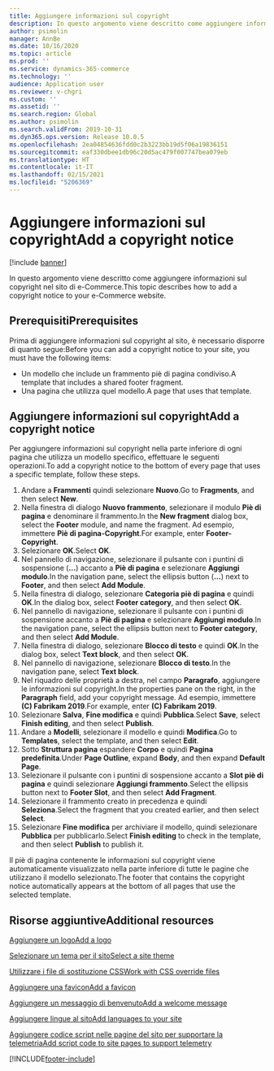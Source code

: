 ```yaml
---
title: Aggiungere informazioni sul copyright
description: In questo argomento viene descritto come aggiungere informazioni sul copyright nel sito di e-Commerce.
author: psimolin
manager: AnnBe
ms.date: 10/16/2020
ms.topic: article
ms.prod: ''
ms.service: dynamics-365-commerce
ms.technology: ''
audience: Application user
ms.reviewer: v-chgri
ms.custom: ''
ms.assetid: ''
ms.search.region: Global
ms.author: psimolin
ms.search.validFrom: 2019-10-31
ms.dyn365.ops.version: Release 10.0.5
ms.openlocfilehash: 2ea04854636fdd0c2b3223bb19d5f06a19836151
ms.sourcegitcommit: eaf330dbee1db96c20d5ac479f007747bea079eb
ms.translationtype: HT
ms.contentlocale: it-IT
ms.lasthandoff: 02/15/2021
ms.locfileid: "5206369"
---
```

# <a name="add-a-copyright-notice"></a><span data-ttu-id="1ccb7-103">Aggiungere informazioni sul copyright</span><span class="sxs-lookup"><span data-stu-id="1ccb7-103">Add a copyright notice</span></span>

[!include [banner](includes/banner.md)]

<span data-ttu-id="1ccb7-104">In questo argomento viene descritto come aggiungere informazioni sul copyright nel sito di e-Commerce.</span><span class="sxs-lookup"><span data-stu-id="1ccb7-104">This topic describes how to add a copyright notice to your e-Commerce website.</span></span>

## <a name="prerequisites"></a><span data-ttu-id="1ccb7-105">Prerequisiti</span><span class="sxs-lookup"><span data-stu-id="1ccb7-105">Prerequisites</span></span>

<span data-ttu-id="1ccb7-106">Prima di aggiungere informazioni sul copyright al sito, è necessario disporre di quanto segue:</span><span class="sxs-lookup"><span data-stu-id="1ccb7-106">Before you can add a copyright notice to your site, you must have the following items:</span></span>

- <span data-ttu-id="1ccb7-107">Un modello che include un frammento piè di pagina condiviso.</span><span class="sxs-lookup"><span data-stu-id="1ccb7-107">A template that includes a shared footer fragment.</span></span>
- <span data-ttu-id="1ccb7-108">Una pagina che utilizza quel modello.</span><span class="sxs-lookup"><span data-stu-id="1ccb7-108">A page that uses that template.</span></span>

## <a name="add-a-copyright-notice"></a><span data-ttu-id="1ccb7-109">Aggiungere informazioni sul copyright</span><span class="sxs-lookup"><span data-stu-id="1ccb7-109">Add a copyright notice</span></span>

<span data-ttu-id="1ccb7-110">Per aggiungere informazioni sul copyright nella parte inferiore di ogni pagina che utilizza un modello specifico, effettuare le seguenti operazioni.</span><span class="sxs-lookup"><span data-stu-id="1ccb7-110">To add a copyright notice to the bottom of every page that uses a specific template, follow these steps.</span></span>

1. <span data-ttu-id="1ccb7-111">Andare a **Frammenti** quindi selezionare **Nuovo**.</span><span class="sxs-lookup"><span data-stu-id="1ccb7-111">Go to **Fragments**, and then select **New**.</span></span>
1. <span data-ttu-id="1ccb7-112">Nella finestra di dialogo **Nuovo frammento**, selezionare il modulo **Piè di pagina** e denominare il frammento.</span><span class="sxs-lookup"><span data-stu-id="1ccb7-112">In the **New fragment** dialog box, select the **Footer** module, and name the fragment.</span></span> <span data-ttu-id="1ccb7-113">Ad esempio, immettere **Piè di pagina-Copyright**.</span><span class="sxs-lookup"><span data-stu-id="1ccb7-113">For example, enter **Footer-Copyright**.</span></span>
1. <span data-ttu-id="1ccb7-114">Selezionare **OK**.</span><span class="sxs-lookup"><span data-stu-id="1ccb7-114">Select **OK**.</span></span>
1. <span data-ttu-id="1ccb7-115">Nel pannello di navigazione, selezionare il pulsante con i puntini di sospensione (**...**) accanto a **Piè di pagina** e selezionare **Aggiungi modulo**.</span><span class="sxs-lookup"><span data-stu-id="1ccb7-115">In the navigation pane, select the ellipsis button (**...**) next to **Footer**, and then select **Add Module**.</span></span>
1. <span data-ttu-id="1ccb7-116">Nella finestra di dialogo, selezionare **Categoria piè di pagina** e quindi **OK**.</span><span class="sxs-lookup"><span data-stu-id="1ccb7-116">In the dialog box, select **Footer category**, and then select **OK**.</span></span>
1. <span data-ttu-id="1ccb7-117">Nel pannello di navigazione, selezionare il pulsante con i puntini di sospensione accanto a **Piè di pagina** e selezionare **Aggiungi modulo**.</span><span class="sxs-lookup"><span data-stu-id="1ccb7-117">In the navigation pane, select the ellipsis button next to **Footer category**, and then select **Add Module**.</span></span>
1. <span data-ttu-id="1ccb7-118">Nella finestra di dialogo, selezionare **Blocco di testo** e quindi **OK**.</span><span class="sxs-lookup"><span data-stu-id="1ccb7-118">In the dialog box, select **Text block**, and then select **OK**.</span></span>
1. <span data-ttu-id="1ccb7-119">Nel pannello di navigazione, selezionare **Blocco di testo**.</span><span class="sxs-lookup"><span data-stu-id="1ccb7-119">In the navigation pane, select **Text block**.</span></span>
1. <span data-ttu-id="1ccb7-120">Nel riquadro delle proprietà a destra, nel campo **Paragrafo**, aggiungere le informazioni sul copyright.</span><span class="sxs-lookup"><span data-stu-id="1ccb7-120">In the properties pane on the right, in the **Paragraph** field, add your copyright message.</span></span> <span data-ttu-id="1ccb7-121">Ad esempio, immettere **(C) Fabrikam 2019**.</span><span class="sxs-lookup"><span data-stu-id="1ccb7-121">For example, enter **(C) Fabrikam 2019**.</span></span>
1. <span data-ttu-id="1ccb7-122">Selezionare **Salva**, **Fine modifica** e quindi **Pubblica**.</span><span class="sxs-lookup"><span data-stu-id="1ccb7-122">Select **Save**, select **Finish editing**, and then select **Publish**.</span></span>
1. <span data-ttu-id="1ccb7-123">Andare a **Modelli**, selezionare il modello e quindi **Modifica**.</span><span class="sxs-lookup"><span data-stu-id="1ccb7-123">Go to **Templates**, select the template, and then select **Edit**.</span></span>
1. <span data-ttu-id="1ccb7-124">Sotto **Struttura pagina** espandere **Corpo** e quindi **Pagina predefinita**.</span><span class="sxs-lookup"><span data-stu-id="1ccb7-124">Under **Page Outline**, expand **Body**, and then expand **Default Page**.</span></span>
1. <span data-ttu-id="1ccb7-125">Selezionare il pulsante con i puntini di sospensione accanto a **Slot piè di pagina** e quindi selezionare **Aggiungi frammento**.</span><span class="sxs-lookup"><span data-stu-id="1ccb7-125">Select the ellipsis button next to **Footer Slot**, and then select **Add Fragment**.</span></span>
1. <span data-ttu-id="1ccb7-126">Selezionare il frammento creato in precedenza e quindi **Seleziona**.</span><span class="sxs-lookup"><span data-stu-id="1ccb7-126">Select the fragment that you created earlier, and then select **Select**.</span></span>
1. <span data-ttu-id="1ccb7-127">Selezionare **Fine modifica** per archiviare il modello, quindi selezionare **Pubblica** per pubblicarlo.</span><span class="sxs-lookup"><span data-stu-id="1ccb7-127">Select **Finish editing** to check in the template, and then select **Publish** to publish it.</span></span>

<span data-ttu-id="1ccb7-128">Il piè di pagina contenente le informazioni sul copyright viene automaticamente visualizzato nella parte inferiore di tutte le pagine che utilizzano il modello selezionato.</span><span class="sxs-lookup"><span data-stu-id="1ccb7-128">The footer that contains the copyright notice automatically appears at the bottom of all pages that use the selected template.</span></span>

## <a name="additional-resources"></a><span data-ttu-id="1ccb7-129">Risorse aggiuntive</span><span class="sxs-lookup"><span data-stu-id="1ccb7-129">Additional resources</span></span>

[<span data-ttu-id="1ccb7-130">Aggiungere un logo</span><span class="sxs-lookup"><span data-stu-id="1ccb7-130">Add a logo</span></span>](add-logo.md)

[<span data-ttu-id="1ccb7-131">Selezionare un tema per il sito</span><span class="sxs-lookup"><span data-stu-id="1ccb7-131">Select a site theme</span></span>](select-site-theme.md)

[<span data-ttu-id="1ccb7-132">Utilizzare i file di sostituzione CSS</span><span class="sxs-lookup"><span data-stu-id="1ccb7-132">Work with CSS override files</span></span>](css-override-files.md)

[<span data-ttu-id="1ccb7-133">Aggiungere una favicon</span><span class="sxs-lookup"><span data-stu-id="1ccb7-133">Add a favicon</span></span>](add-favicon.md)

[<span data-ttu-id="1ccb7-134">Aggiungere un messaggio di benvenuto</span><span class="sxs-lookup"><span data-stu-id="1ccb7-134">Add a welcome message</span></span>](add-welcome-message.md)

[<span data-ttu-id="1ccb7-135">Aggiungere lingue al sito</span><span class="sxs-lookup"><span data-stu-id="1ccb7-135">Add languages to your site</span></span>](add-languages-to-site.md)

[<span data-ttu-id="1ccb7-136">Aggiungere codice script nelle pagine del sito per supportare la telemetria</span><span class="sxs-lookup"><span data-stu-id="1ccb7-136">Add script code to site pages to support telemetry</span></span>](add-telemetry.md)



[!INCLUDE[footer-include](../includes/footer-banner.md)]